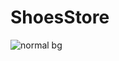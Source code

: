 # ShoesStore
![normal bg](https://user-images.githubusercontent.com/83474988/136869756-32927d80-3373-445c-b289-e91a6063beac.png)
